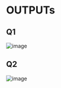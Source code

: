 # OUTPUTs

## Q1
![image](https://github.com/user-attachments/assets/7efccfce-2443-4e3a-93aa-bc15db68a6ec)

## Q2
![image](https://github.com/user-attachments/assets/a3f76501-dd47-4ee8-bf3f-4a4383458acc)
